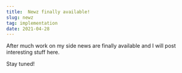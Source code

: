 ```yaml
---
title:  Newz finally available!
slug: newz
tag: implementation
date: 2021-04-28
---
```


After much work on my side news are finally available and I will post interesting stuff here.

Stay tuned!